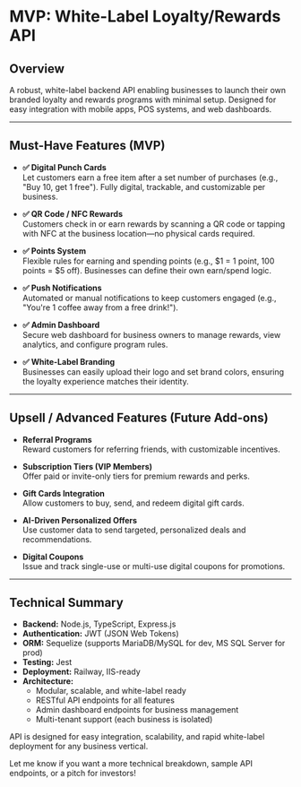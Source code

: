 # MVP: White-Label Loyalty/Rewards API

## Overview
A robust, white-label backend API enabling businesses to launch their own branded loyalty and rewards programs with minimal setup. Designed for easy integration with mobile apps, POS systems, and web dashboards.

---

## Must-Have Features (MVP)

- **✅ Digital Punch Cards**  
  Let customers earn a free item after a set number of purchases (e.g., "Buy 10, get 1 free"). Fully digital, trackable, and customizable per business.

- **✅ QR Code / NFC Rewards**  
  Customers check in or earn rewards by scanning a QR code or tapping with NFC at the business location—no physical cards required.

- **✅ Points System**  
  Flexible rules for earning and spending points (e.g., $1 = 1 point, 100 points = $5 off). Businesses can define their own earn/spend logic.

- **✅ Push Notifications**  
  Automated or manual notifications to keep customers engaged (e.g., "You're 1 coffee away from a free drink!").

- **✅ Admin Dashboard**  
  Secure web dashboard for business owners to manage rewards, view analytics, and configure program rules.

- **✅ White-Label Branding**  
  Businesses can easily upload their logo and set brand colors, ensuring the loyalty experience matches their identity.

---

## Upsell / Advanced Features (Future Add-ons)

- **Referral Programs**  
  Reward customers for referring friends, with customizable incentives.

- **Subscription Tiers (VIP Members)**  
  Offer paid or invite-only tiers for premium rewards and perks.

- **Gift Cards Integration**  
  Allow customers to buy, send, and redeem digital gift cards.

- **AI-Driven Personalized Offers**  
  Use customer data to send targeted, personalized deals and recommendations.

- **Digital Coupons**  
  Issue and track single-use or multi-use digital coupons for promotions.

---

## Technical Summary

- **Backend:** Node.js, TypeScript, Express.js
- **Authentication:** JWT (JSON Web Tokens)
- **ORM:** Sequelize (supports MariaDB/MySQL for dev, MS SQL Server for prod)
- **Testing:** Jest
- **Deployment:** Railway, IIS-ready
- **Architecture:**
  - Modular, scalable, and white-label ready
  - RESTful API endpoints for all features
  - Admin dashboard endpoints for business management
  - Multi-tenant support (each business is isolated)

API is designed for easy integration, scalability, and rapid white-label deployment for any business vertical.

Let me know if you want a more technical breakdown, sample API endpoints, or a pitch for investors!